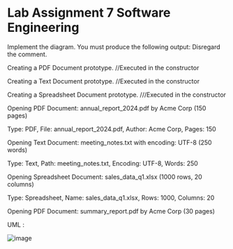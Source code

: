 # Lab Assignment 7 Software Engineering 
Implement the diagram.  You must produce the following output:  Disregard the comment.

Creating a PDF Document prototype. //Executed in the constructor

Creating a Text Document prototype. //Executed in the constructor

Creating a Spreadsheet Document prototype. ///Executed in the constructor

Opening PDF Document: annual_report_2024.pdf by Acme Corp (150 pages)

Type: PDF, File: annual_report_2024.pdf, Author: Acme Corp, Pages: 150

Opening Text Document: meeting_notes.txt with encoding: UTF-8 (250 words)

Type: Text, Path: meeting_notes.txt, Encoding: UTF-8, Words: 250

Opening Spreadsheet Document: sales_data_q1.xlsx (1000 rows, 20 columns)

Type: Spreadsheet, Name: sales_data_q1.xlsx, Rows: 1000, Columns: 20

Opening PDF Document: summary_report.pdf by Acme Corp (30 pages)


UML : 

![image](https://github.com/user-attachments/assets/bf5d9e42-351c-49d5-b29f-88a7d8e89b23)
